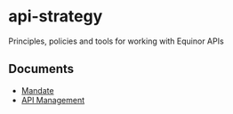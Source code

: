 # api-strategy
Principles, policies and tools for working with Equinor APIs

## Documents
* [Mandate](docs/mandate.md)
* [API Management](docs/api_management.md)
